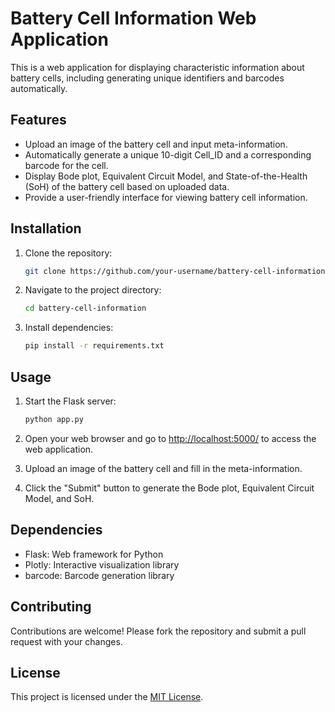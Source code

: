 # Battery Cell Information Web Application

This is a web application for displaying characteristic information about battery cells, including generating unique identifiers and barcodes automatically.

## Features

- Upload an image of the battery cell and input meta-information.
- Automatically generate a unique 10-digit Cell_ID and a corresponding barcode for the cell.
- Display Bode plot, Equivalent Circuit Model, and State-of-the-Health (SoH) of the battery cell based on uploaded data.
- Provide a user-friendly interface for viewing battery cell information.

## Installation

1. Clone the repository:

    ```bash
    git clone https://github.com/your-username/battery-cell-information.git
    ```

2. Navigate to the project directory:

    ```bash
    cd battery-cell-information
    ```

3. Install dependencies:

    ```bash
    pip install -r requirements.txt
    ```

## Usage

1. Start the Flask server:

    ```bash
    python app.py
    ```

2. Open your web browser and go to [http://localhost:5000/](http://localhost:5000/) to access the web application.

3. Upload an image of the battery cell and fill in the meta-information.

4. Click the "Submit" button to generate the Bode plot, Equivalent Circuit Model, and SoH.

## Dependencies

- Flask: Web framework for Python
- Plotly: Interactive visualization library
- barcode: Barcode generation library

## Contributing

Contributions are welcome! Please fork the repository and submit a pull request with your changes.

## License

This project is licensed under the [MIT License](LICENSE).
